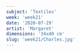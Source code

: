 ```yaml
---
subject: 'Textiles'
week: 'week21'
date: '2020-07-29'
artist: 'Margaret'
dimensions: '34x40 cm'
slug: 'week21/Charles.jpg'
---
```


